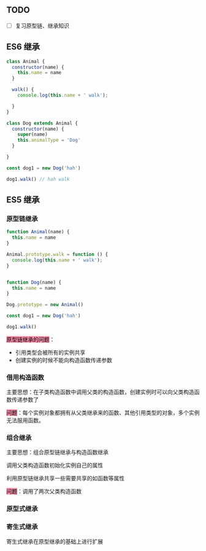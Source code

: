 ## TODO

- [ ] 复习原型链、继承知识
## ES6 继承

```js
class Animal {
  constructor(name) {
    this.name = name
  }

  walk() {
    console.log(this.name + ' walk');

  }
}

class Dog extends Animal {
  constructor(name) {
    super(name)
    this.animalType = 'Dog'
  }

}

const dog1 = new Dog('hah')

dog1.walk() // hah walk

```

## ES5 继承

### 原型链继承

```js
function Animal(name) {
  this.name = name
}

Animal.prototype.walk = function () {
  console.log(this.name + ' walk');
}


function Dog(name) {
  this.name = name
}

Dog.prototype = new Animal()

const dog1 = new Dog('hah')

dog1.walk()
```

<mark style="background: #FF5582A6;">原型链继承的问题</mark>：

- 引用类型会被所有的实例共享
- 创建实例的时候不能向构造函数传递参数

### 借用构造函数

主要思想：在子类构造函数中调用父类的构造函数，创建实例时可以向父类构造函数传递参数了

<mark style="background: #FF5582A6;">问题</mark>：每个实例对象都拥有从父类继承来的函数、其他引用类型的对象，多个实例无法服用函数。

### 组合继承

主要思想：组合原型链继承与构造函数继承

调用父类构造函数初始化实例自己的属性

利用原型链继承共享一些需要共享的如函数等属性

<mark style="background: #FF5582A6;">问题</mark>：调用了两次父类构造函数

### 原型式继承

### 寄生式继承

寄生式继承在原型继承的基础上进行扩展